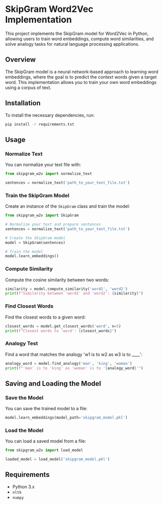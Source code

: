 
# SkipGram Word2Vec Implementation

This project implements the SkipGram model for Word2Vec in Python, allowing users to train word embeddings, compute word similarities, and solve analogy tasks for natural language processing applications.

## Overview

The SkipGram model is a neural network-based approach to learning word embeddings, where the goal is to predict the context words given a target word. This implementation allows you to train your own word embeddings using a corpus of text.

## Installation

To install the necessary dependencies, run:

```sh
pip install -r requirements.txt
```

## Usage

### Normalize Text

You can normalize your text file with:

```python
from skipgram_w2v import normalize_text

sentences = normalize_text('path_to_your_text_file.txt')
```

### Train the SkipGram Model

Create an instance of the `SkipGram` class and train the model:

```python
from skipgram_w2v import SkipGram

# Normalize your text and prepare sentences
sentences = normalize_text('path_to_your_text_file.txt')

# Create the SkipGram model
model = SkipGram(sentences)

# Train the model
model.learn_embeddings()
```

### Compute Similarity

Compute the cosine similarity between two words:

```python
similarity = model.compute_similarity('word1', 'word2')
print(f"Similarity between 'word1' and 'word2': {similarity}")
```

### Find Closest Words

Find the closest words to a given word:

```python
closest_words = model.get_closest_words('word', n=5)
print(f"Closest words to 'word': {closest_words}")
```

### Analogy Test

Find a word that matches the analogy 'w1 is to w2 as w3 is to ____':

```python
analogy_word = model.find_analogy('man', 'king', 'woman')
print(f"'man' is to 'king' as 'woman' is to '{analogy_word}'")
```

## Saving and Loading the Model

### Save the Model

You can save the trained model to a file:

```python
model.learn_embeddings(model_path='skipgram_model.pkl')
```

### Load the Model

You can load a saved model from a file:

```python
from skipgram_w2v import load_model

loaded_model = load_model('skipgram_model.pkl')
```

## Requirements

- Python 3.x
- `nltk`
- `numpy`

